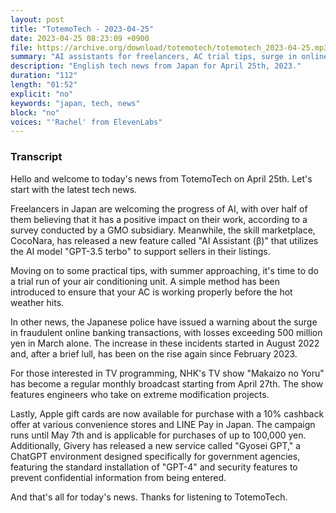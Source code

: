 ```yaml
---
layout: post
title: "TotemoTech - 2023-04-25"
date: 2023-04-25 08:23:09 +0900
file: https://archive.org/download/totemotech/totemotech_2023-04-25.mp3
summary: "AI assistants for freelancers, AC trial tips, surge in online banking fraud, NHK's Makaizo no Yoru monthly broadcast, & more…"
description: "English tech news from Japan for April 25th, 2023."
duration: "112"
length: "01:52"
explicit: "no"
keywords: "japan, tech, news"
block: "no"
voices: "'Rachel' from ElevenLabs"
---
```


### Transcript

Hello and welcome to today's news from TotemoTech on April 25th. Let's start with the latest tech news.

Freelancers in Japan are welcoming the progress of AI, with over half of them believing that it has a positive impact on their work, according to a survey conducted by a GMO subsidiary. Meanwhile, the skill marketplace, CocoNara, has released a new feature called "AI Assistant (β)" that utilizes the AI model "GPT-3.5 terbo" to support sellers in their listings.

Moving on to some practical tips, with summer approaching, it's time to do a trial run of your air conditioning unit. A simple method has been introduced to ensure that your AC is working properly before the hot weather hits.

In other news, the Japanese police have issued a warning about the surge in fraudulent online banking transactions, with losses exceeding 500 million yen in March alone. The increase in these incidents started in August 2022 and, after a brief lull, has been on the rise again since February 2023.

For those interested in TV programming, NHK's TV show "Makaizo no Yoru" has become a regular monthly broadcast starting from April 27th. The show features engineers who take on extreme modification projects.

Lastly, Apple gift cards are now available for purchase with a 10% cashback offer at various convenience stores and LINE Pay in Japan. The campaign runs until May 7th and is applicable for purchases of up to 100,000 yen. Additionally, Givery has released a new service called "Gyosei GPT," a ChatGPT environment designed specifically for government agencies, featuring the standard installation of "GPT-4" and security features to prevent confidential information from being entered.

And that's all for today's news. Thanks for listening to TotemoTech.
